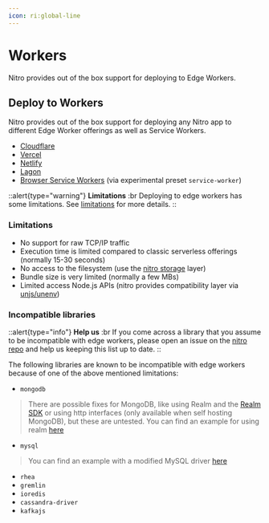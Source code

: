 ```yaml
---
icon: ri:global-line
---
```


# Workers

Nitro provides out of the box support for deploying to Edge Workers.

## Deploy to Workers

Nitro provides out of the box support for deploying any Nitro app to different Edge Worker offerings as well as Service Workers.

- [Cloudflare](/deploy/providers/cloudflare)
- [Vercel](/deploy/providers/vercel#vercel-edge-functions)
- [Netlify](/deploy/providers/netlify#netlify-edge-functions)
- [Lagon](/deploy/providers/lagon)
- [Browser Service Workers](https://developer.mozilla.org/en-US/docs/Web/API/Service_Worker_API) (via experimental preset `service-worker`)

::alert{type="warning"}
**Limitations**
:br
Deploying to edge workers has some limitations. See [limitations](/deploy/workers/#limitations) for more details.
::

### Limitations

- No support for raw TCP/IP traffic
- Execution time is limited compared to classic serverless offerings (normally 15-30 seconds)
- No access to the filesystem (use the [nitro storage](/guide/storage) layer)
- Bundle size is very limited (normally a few MBs)
- Limited access Node.js APIs (nitro provides compatibility layer via [unjs/unenv](https://github.com/unjs/unenv))

### Incompatible libraries

::alert{type="info"}
**Help us**
:br
If you come across a library that you assume to be incompatible with edge workers, please open an issue on the [nitro repo](https://github.com/unjs/nitro/issues/new/choose) and help us keeping this list up to date.
::

The following libraries are known to be incompatible with edge workers because of one of the above mentioned limitations:

- `mongodb`

> There are possible fixes for MongoDB, like using Realm and the [Realm SDK](https://www.mongodb.com/docs/realm/sdk/node/) or
> using http interfaces (only available when self hosting MongoDB), but these are untested. You can find an example for using realm [here](https://github.com/albionstatus/albionstatus-backend/)

- `mysql`

> You can find an example with a modified MySQL driver [here](https://github.com/cloudflare/worker-template-mysql)

- `rhea`
- `gremlin`
- `ioredis`
- `cassandra-driver`
- `kafkajs`

